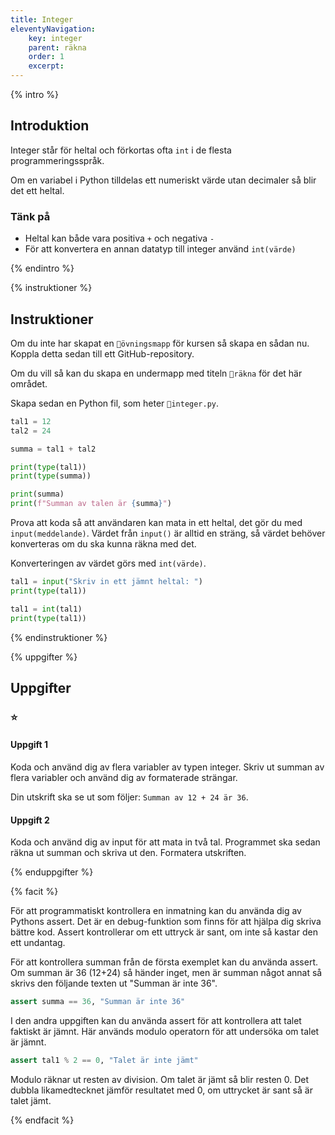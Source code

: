 ```yaml
---
title: Integer
eleventyNavigation:
    key: integer
    parent: räkna
    order: 1
    excerpt:
---
```


{% intro %}

## Introduktion

Integer står för heltal och förkortas ofta `int` i de flesta programmeringsspråk.

Om en variabel i Python tilldelas ett numeriskt värde utan decimaler så blir det ett heltal.

### Tänk på

-   Heltal kan både vara positiva `+` och negativa `-`
-   För att konvertera en annan datatyp till integer använd `int(värde)`

{% endintro %}

{% instruktioner %}

## Instruktioner

Om du inte har skapat en `📁övningsmapp` för kursen så skapa en sådan nu.
Koppla detta sedan till ett GitHub-repository.

Om du vill så kan du skapa en undermapp med titeln `📁räkna` för det här området.

Skapa sedan en Python fil, som heter `📄integer.py`.

```python
tal1 = 12
tal2 = 24

summa = tal1 + tal2

print(type(tal1))
print(type(summa))

print(summa)
print(f"Summan av talen är {summa}")
```

Prova att koda så att användaren kan mata in ett heltal, det gör du med `input(meddelande)`.
Värdet från `input()` är alltid en sträng, så värdet behöver konverteras om du ska kunna räkna med det.

Konverteringen av värdet görs med `int(värde)`.

```python
tal1 = input("Skriv in ett jämnt heltal: ")
print(type(tal1))

tal1 = int(tal1)
print(type(tal1))
```

{% endinstruktioner %}

{% uppgifter %}

## Uppgifter

### ⭐

#### Uppgift 1

Koda och använd dig av flera variabler av typen integer.
Skriv ut summan av flera variabler och använd dig av formaterade strängar.

Din utskrift ska se ut som följer: `Summan av 12 + 24 är 36`.

#### Uppgift 2

Koda och använd dig av input för att mata in två tal.
Programmet ska sedan räkna ut summan och skriva ut den.
Formatera utskriften.

{% enduppgifter %}

{% facit %}

För att programmatiskt kontrollera en inmatning kan du använda dig av Pythons assert. Det är en debug-funktion som finns för att hjälpa dig skriva bättre kod. Assert kontrollerar om ett uttryck är sant, om inte så kastar den ett undantag.

För att kontrollera summan från de första exemplet kan du använda assert.
Om summan är 36 (12+24) så händer inget, men är summan något annat så skrivs den följande texten ut "Summan är inte 36".

```python
assert summa == 36, "Summan är inte 36"
```

I den andra uppgiften kan du använda assert för att kontrollera att talet faktiskt är jämnt.
Här används modulo operatorn för att undersöka om talet är jämnt.

```python
assert tal1 % 2 == 0, "Talet är inte jämt"
```

Modulo räknar ut resten av division. Om talet är jämt så blir resten 0. Det dubbla likamedtecknet jämför resultatet med 0, om uttrycket är sant så är talet jämt.

{% endfacit %}
